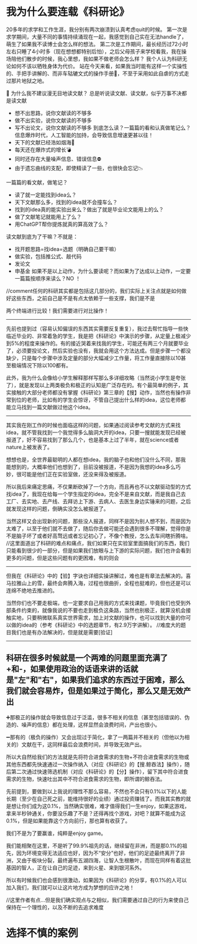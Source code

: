 # 我为什么要连载《科研论》
20多年的求学和工作生涯，我分别有两次崩溃到认真考虑quit的时候。
第一次是求学期间，大量不同的事情持续涌现在一起，我感觉到自己实在无法handle了，萌生了如果我不读博士会怎么样的想法。
第二次是工作期间，最长经历过72小时左右只睡了4小时多（现在想想都特别后怕），之后父母孩子来学校看我，我在操场陪他们散步的时候，我心里想，我如果不做老师会怎么样？
我个人认为科研无论如何不该以牺牲身体为代价。
站在今天来看，如果我当时能有这样一个实操性的、手把手讲解的、而非车轱辘文式的操作手册📘，不至于采用如此自虐的方式走过那片地狱之地。

🤕   为什么我不建议漫无目地读文献？
总是听说读文献、读文献，似乎万事不决都是读文献
- 想不出思路，说你文献读的不够多
- 做不出实验，说你文献读的不够多
- 写不出论文，说你文献读的不够多
到底怎么读？一篇篇的看和认真做笔记么？
信息爆炸时代，人工智能的加持，会导致信息增速更甚以往！
- 天下的文献已经浩如烟海🌊
- 每天还在爆炸式的增长💣
- 同时还存在大量噪声信息、错误信息⛔
- 由于遗忘曲线的支配，即使精读了一些，也很快会忘记📉

一篇篇的看文献，做笔记？
- 读了就一定能找到idea么？
- 天下文献那么多，找到的idea就不会撞车么？
- 找到的idea真的能实验出来么？做出了就是毕业论文能用上的么？
- 做了文献笔记就能用上了么？
- 用ChatGPT帮你提炼就真的算高效了么？

读文献到底为了干嘛？不就是： 
- 找开题思路=找idea=选题（明确自己要干嘛）
- 做实验，包括推公式、敲代码
- 发论文
- 申基金
如果不是以上动作，为什么要读呢？而如果为了达成以上动作，一定要一篇篇按顺序来读么？NO ！

//comment任何的科研其实都是包括这几部分的，我们实际上关注点就是如何做好这些东西，之前自己是不是有点太依赖于一些支撑，我们是不是

两个终端进行比较！我们需要进行对比操作！

---
先前也提到过（容易认知偏误的东西其实需要反复重复），我过去帮忙指导一些快临近毕业的、非常着急的学生，我是把《科研论》中演示的步骤，从定量上极减少到5%的程度来操作的。有的接近哭着来找我的学生，可能还有两三个月就要毕业了，必须要投论文，然后实验也没有，我就会用这个方法达成。但是步骤一个都没缺少，只是每个步骤中涉及定量的部分大幅减少工作量，将工作量直接除以10甚至极端情况下除以100都有。

此外，我为什么会像给小学生解释那样写那么多详细攻略（当然说小学生是夸张了），就是发现以上两类极负和极正的认知是广泛存在的。有个最简单的例子，其实接触的大部分老师都没有掌握《科研论》第三章的【搜】动作，当然也有操作非常到位的老师，比如有的学生会惊讶，不管自己提出什么样的idea，这位老师都能立马找到一篇文献做过他这个idea。

---
 
其实我在刚工作的时候也面临这样的问题，如果通过阅读参考文献的方式来找idea，就不管我找到一个我觉得多么脑洞大开的idea，只要一搜就能发现已经被报道了，好不容易找到了那么几个，也是基本上过了半年，就在science或者nature上被发表了。

想想也是，全世界最聪明的人都在想idea，我的脑子也和他们没什么不同，那我能想到的，大概率他们也想到了，目前没被报道，不是因为我想的idea多么巧妙，很可能是他们正在实验室做，还没来得及被报道。

所以我后来痛定思痛，不仅果断砍掉了一个方向，而且再也不以文献驱动型的方式找idea了，我现在给每一个学生指定的idea，完全不是来自文献，而是我自己去工厂、去实地、去产线、去拜访上下游、去病人、去医生身边实锤来的问题，之后就发现这样的问题，倒确实没怎么被报道了。

当然这样又会出现新的问题，那些没人报道，同样不是因为别人想不到，而是因为太难了，以至于他们就不去做了，随后你去做可能还会遇到很多不理解，觉得你是不是脑子坏了或者好高骛远或者忘记初心了，不像个教授，怎么去车间瞎折腾啥。
//这里面道出了科研的难点和痛点，我们如果只在实验室里面搞我们的东西，我们只能看到很少的一部分，但是如果我们放眼与上下游的实际问题，我们也许会看到更多的问题，但是这些问题有的更困难，有的则会

---

但我在《科研论》中的【验】字诀也详细实操讲解过，难也是有章法去解决的。喜马拉雅山上的雪，最终会奔腾入海，过程也很曲折，全程也挺难的，但也还是可以连绵不绝地去推进的。

当然你们也不要走极端，也一定要求自己用我的方式来找课题，毕竟我们也受到外部条件约束的，就像我说的不要也走到极负这条路，当然也别极正，就算没机会接触实地，只要稍微联系真实世界需求，加上对文献的操作，也可以找到大量的你可以做的idea的（参考《科研论》中的选题章节，有2.9万字讲解）。
//难度大的题目我们也是有办法解决的，但是就是需要[验证]

----

科研在很多时候就是一个两难的问题里面充满了+和-，如果使用政治的话语来讲的话就是"左"和"右"，如果我们追求的东西过于困难，那么我们就会容易炸，但是如果过于简化，那么又是无效产出
---

➕那极正的操作就会导致信息过于泛滥，很多不相关的信息（甚至包括错误的、伪造的、噪声的信息）都在处理，这样显然会浪费时间，产出也很小。

➖那有的（极负的操作）又会出现过于简化，拿了一两篇并不相关的（但他以为相关的）文献在干，这同样最后会浪费时间，并导致无效产出。

所以大自然给我们的方法就是先将符合进食需求的生物+不符合进食需求的生物或其他东西都先快速通过一次操作纳入（对应《科研论》的【搜.鲸吞法】操作），随后第二次通过快速筛选机制（对应《科研论》的【分】操作），留下其中符合进食需求的生物，快速吐出其中不符合进食需求的生物，即所谓的鲸吞法。

先前提到，要做到以上我说的理性不那么容易，不然也不会只有0.1%以下的人能长期（至少在自己死之前，能维持很好的业绩）通过投资赚钱了。而我其实教的就是想让你们成为这0.1%，当然确实很难，难才值得我们一生enjoy，如果这游戏，拿来半秒钟通关，你要没乐趣了不是？还得再找个游戏，对吧？就算不能成为这0.1%，但是如果能靠这个方向前行，那也算有收获了。

我们不是为了要赢谁，纯粹是enjoy game。

我们能相聚在这里，不是听了99.9%祖先的话，继续留在非洲，而是那0.1%的祖先，因为环境变得无法适应也好，因为不“安分”也好，他们的足迹最终离开了非洲，又由于板块分裂，最终遍布五湖四海，让智人生根散叶，而现在同样有着这批基因的智人，正在让自己的足迹，来到火星、来到银河系外。

所以有时候我们也会感到很激动，如果因为《科研论》的分享，有0.1%的人可以加入我们，我们就可以让这片地方成为梦想的应许之地！

//这里作者有点...但是我们确实观点与之相似，我们需要通过自己的行为来使自己保持在一个理性的，以及不断的去追求难度

# 选择不慎的案例